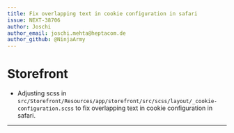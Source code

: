 ```yaml
---
title: Fix overlapping text in cookie configuration in safari
issue: NEXT-38706
author: Joschi
author_email: joschi.mehta@heptacom.de
author_github: @NinjaArmy
---
```

# Storefront
* Adjusting scss in `src/Storefront/Resources/app/storefront/src/scss/layout/_cookie-configuration.scss` to fix overlapping text in cookie configuration in safari. 
___
